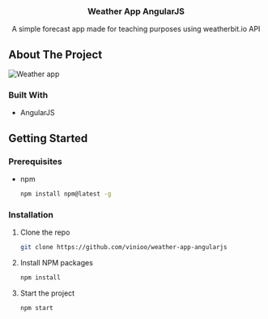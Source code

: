 
<p align="center">
  <h3 align="center">Weather App AngularJS</h3>

  <p align="center">
    A simple forecast app made for teaching purposes using weatherbit.io API
    <br />
  </p>
</p>

<!-- ABOUT THE PROJECT -->
## About The Project
![Weather app](https://i.imgur.com/YsvHVHM.png)

### Built With

* AngularJS

<!-- GETTING STARTED -->
## Getting Started

### Prerequisites

* npm
  ```sh
  npm install npm@latest -g
  ```

### Installation

1. Clone the repo
   ```sh
   git clone https://github.com/vinioo/weather-app-angularjs
   ```
2. Install NPM packages
   ```sh
   npm install
   ```
2. Start the project
   ```sh
   npm start
   ```

